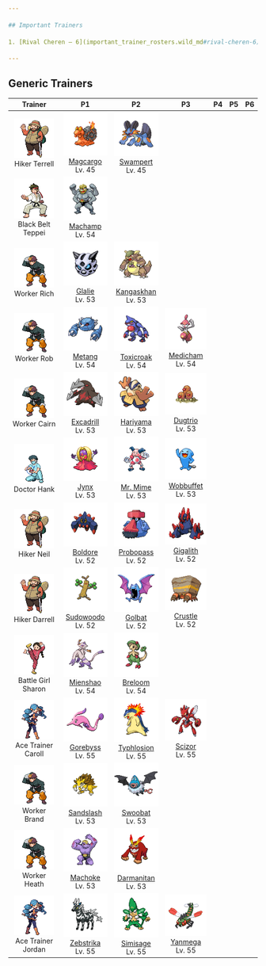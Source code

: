 ```yaml
---

## Important Trainers

1. [Rival Cheren – 6](important_trainer_rosters.wild_md#rival-cheren-6)

---
```


## Generic Trainers</h3>

| Trainer | P1 | P2 | P3 | P4 | P5 | P6 |
|:-------:|:--:|:--:|:--:|:--:|:--:|:--:|
| ![Hiker Terrell](../../assets/trainers/hiker.png)<br>Hiker Terrell | ![Magcargo](../../assets/sprites/magcargo/front.png)<br>[Magcargo](../../pokemon/magcargo.wild_md/)<br>Lv. 45 | ![Swampert](../../assets/sprites/swampert/front.png)<br>[Swampert](../../pokemon/swampert.wild_md/)<br>Lv. 45 |
| ![Black Belt Teppei](../../assets/trainers/black_belt.png)<br>Black Belt Teppei | ![Machamp](../../assets/sprites/machamp/front.png)<br>[Machamp](../../pokemon/machamp.wild_md/)<br>Lv. 54 |
| ![Worker Rich](../../assets/trainers/worker.png)<br>Worker Rich | ![Glalie](../../assets/sprites/glalie/front.png)<br>[Glalie](../../pokemon/glalie.wild_md/)<br>Lv. 53 | ![Kangaskhan](../../assets/sprites/kangaskhan/front.png)<br>[Kangaskhan](../../pokemon/kangaskhan.wild_md/)<br>Lv. 53 |
| ![Worker Rob](../../assets/trainers/worker.png)<br>Worker Rob | ![Metang](../../assets/sprites/metang/front.png)<br>[Metang](../../pokemon/metang.wild_md/)<br>Lv. 54 | ![Toxicroak](../../assets/sprites/toxicroak/front.png)<br>[Toxicroak](../../pokemon/toxicroak.wild_md/)<br>Lv. 54 | ![Medicham](../../assets/sprites/medicham/front.png)<br>[Medicham](../../pokemon/medicham.wild_md/)<br>Lv. 54 |
| ![Worker Cairn](../../assets/trainers/worker.png)<br>Worker Cairn | ![Excadrill](../../assets/sprites/excadrill/front.png)<br>[Excadrill](../../pokemon/excadrill.wild_md/)<br>Lv. 53 | ![Hariyama](../../assets/sprites/hariyama/front.png)<br>[Hariyama](../../pokemon/hariyama.wild_md/)<br>Lv. 53 | ![Dugtrio](../../assets/sprites/dugtrio/front.png)<br>[Dugtrio](../../pokemon/dugtrio.wild_md/)<br>Lv. 53 |
| ![Doctor Hank](../../assets/trainers/doctor.png)<br>Doctor Hank | ![Jynx](../../assets/sprites/jynx/front.png)<br>[Jynx](../../pokemon/jynx.wild_md/)<br>Lv. 53 | ![Mr. Mime](../../assets/sprites/mr-mime/front.png)<br>[Mr. Mime](../../pokemon/mr-mime.wild_md/)<br>Lv. 53 | ![Wobbuffet](../../assets/sprites/wobbuffet/front.png)<br>[Wobbuffet](../../pokemon/wobbuffet.wild_md/)<br>Lv. 53 |
| ![Hiker Neil](../../assets/trainers/hiker.png)<br>Hiker Neil | ![Boldore](../../assets/sprites/boldore/front.png)<br>[Boldore](../../pokemon/boldore.wild_md/)<br>Lv. 52 | ![Probopass](../../assets/sprites/probopass/front.png)<br>[Probopass](../../pokemon/probopass.wild_md/)<br>Lv. 52 | ![Gigalith](../../assets/sprites/gigalith/front.png)<br>[Gigalith](../../pokemon/gigalith.wild_md/)<br>Lv. 52 |
| ![Hiker Darrell](../../assets/trainers/hiker.png)<br>Hiker Darrell | ![Sudowoodo](../../assets/sprites/sudowoodo/front.png)<br>[Sudowoodo](../../pokemon/sudowoodo.wild_md/)<br>Lv. 52 | ![Golbat](../../assets/sprites/golbat/front.png)<br>[Golbat](../../pokemon/golbat.wild_md/)<br>Lv. 52 | ![Crustle](../../assets/sprites/crustle/front.png)<br>[Crustle](../../pokemon/crustle.wild_md/)<br>Lv. 52 |
| ![Battle Girl Sharon](../../assets/trainers/battle_girl.png)<br>Battle Girl Sharon | ![Mienshao](../../assets/sprites/mienshao/front.png)<br>[Mienshao](../../pokemon/mienshao.wild_md/)<br>Lv. 54 | ![Breloom](../../assets/sprites/breloom/front.png)<br>[Breloom](../../pokemon/breloom.wild_md/)<br>Lv. 54 |
| ![Ace Trainer Caroll](../../assets/trainers/ace_trainer.png)<br>Ace Trainer Caroll | ![Gorebyss](../../assets/sprites/gorebyss/front.png)<br>[Gorebyss](../../pokemon/gorebyss.wild_md/)<br>Lv. 55 | ![Typhlosion](../../assets/sprites/typhlosion/front.png)<br>[Typhlosion](../../pokemon/typhlosion.wild_md/)<br>Lv. 55 | ![Scizor](../../assets/sprites/scizor/front.png)<br>[Scizor](../../pokemon/scizor.wild_md/)<br>Lv. 55 |
| ![Worker Brand](../../assets/trainers/worker.png)<br>Worker Brand | ![Sandslash](../../assets/sprites/sandslash/front.png)<br>[Sandslash](../../pokemon/sandslash.wild_md/)<br>Lv. 53 | ![Swoobat](../../assets/sprites/swoobat/front.png)<br>[Swoobat](../../pokemon/swoobat.wild_md/)<br>Lv. 53 |
| ![Worker Heath](../../assets/trainers/worker.png)<br>Worker Heath | ![Machoke](../../assets/sprites/machoke/front.png)<br>[Machoke](../../pokemon/machoke.wild_md/)<br>Lv. 53 | ![Darmanitan](../../assets/sprites/darmanitan-standard/front.png)<br>[Darmanitan](../../pokemon/darmanitan-standard.wild_md/)<br>Lv. 53 |
| ![Ace Trainer Jordan](../../assets/trainers/ace_trainer.png)<br>Ace Trainer Jordan | ![Zebstrika](../../assets/sprites/zebstrika/front.png)<br>[Zebstrika](../../pokemon/zebstrika.wild_md/)<br>Lv. 55 | ![Simisage](../../assets/sprites/simisage/front.png)<br>[Simisage](../../pokemon/simisage.wild_md/)<br>Lv. 55 | ![Yanmega](../../assets/sprites/yanmega/front.png)<br>[Yanmega](../../pokemon/yanmega.wild_md/)<br>Lv. 55 |

